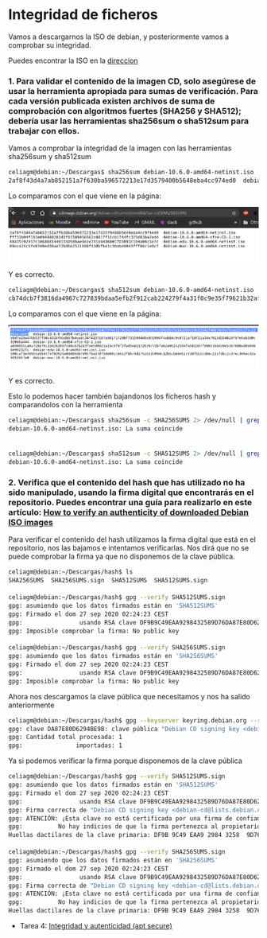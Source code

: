 # Integridad de ficheros

Vamos a descargarnos la ISO de debian, y posteriormente vamos a comprobar su integridad.

Puedes encontrar la ISO en la [direccion](https://cdimage.debian.org/debian-cd/current/amd64/iso-cd/)


### 1. Para validar el contenido de la imagen CD, solo asegúrese de usar la herramienta apropiada para sumas de verificación. Para cada versión publicada existen archivos de suma de comprobación con algoritmos fuertes (SHA256 y SHA512); debería usar las herramientas sha256sum o sha512sum para trabajar con ellos.

Vamos a comprobar la integridad de la imagen con las herramientas sha256sum y sha512sum

```sh
celiagm@debian:~/Descargas$ sha256sum debian-10.6.0-amd64-netinst.iso 
2af8f43d4a7ab852151a7f630ba596572213e17d3579400b5648eba4cc974ed0  debian-10.6.0-amd64-netinst.iso
```

Lo comparamos con el que viene en la página:

![sha256sum.png](https://github.com/CeliaGMqrz/integridad_firmas_autentificacion/blob/main/capturas/sha256sum.png)

Y es correcto.

```sh
celiagm@debian:~/Descargas$ sha512sum debian-10.6.0-amd64-netinst.iso 
cb74dcb7f3816da4967c727839bdaa5efb2f912cab224279f4a31f0c9e35f79621b32afe390195d5e142d66cedc03d42f48874eba76eae23d1fac22d618cb669  debian-10.6.0-amd64-netinst.iso
```
Lo comparamos con el que viene en la página:

![sha512.png](https://github.com/CeliaGMqrz/integridad_firmas_autentificacion/blob/main/capturas/sha512.png)

Y es correcto.

Esto lo podemos hacer también bajandonos los ficheros hash y comparandolos con la herramienta

```sh
celiagm@debian:~/Descargas$ sha256sum -c SHA256SUMS 2> /dev/null | grep debian-10.6.0-amd64-netinst.iso
debian-10.6.0-amd64-netinst.iso: La suma coincide


celiagm@debian:~/Descargas$ sha512sum -c SHA512SUMS 2> /dev/null | grep debian-10.6.0-amd64-netinst.iso
debian-10.6.0-amd64-netinst.iso: La suma coincide

```

### 2. Verifica que el contenido del hash que has utilizado no ha sido manipulado, usando la firma digital que encontrarás en el repositorio. Puedes encontrar una guía para realizarlo en este artículo: [How to verify an authenticity of downloaded Debian ISO images](https://linuxconfig.org/how-to-verify-an-authenticity-of-downloaded-debian-iso-images)


Para verificar el contenido del hash utilizamos la firma digital que está en el repositorio, nos las bajamos e intentamos verificarlas. Nos dirá que no se puede comprobar la firma ya que no disponemos de la clave pública.

```sh
celiagm@debian:~/Descargas/hash$ ls
SHA256SUMS  SHA256SUMS.sign  SHA512SUMS  SHA512SUMS.sign

celiagm@debian:~/Descargas/hash$ gpg --verify SHA512SUMS.sign 
gpg: asumiendo que los datos firmados están en 'SHA512SUMS'
gpg: Firmado el dom 27 sep 2020 02:24:23 CEST
gpg:                usando RSA clave DF9B9C49EAA9298432589D76DA87E80D6294BE9B
gpg: Imposible comprobar la firma: No public key

celiagm@debian:~/Descargas/hash$ gpg --verify SHA256SUMS.sign 
gpg: asumiendo que los datos firmados están en 'SHA256SUMS'
gpg: Firmado el dom 27 sep 2020 02:24:23 CEST
gpg:                usando RSA clave DF9B9C49EAA9298432589D76DA87E80D6294BE9B
gpg: Imposible comprobar la firma: No public key

```
Ahora nos descargamos la clave pública que necesitamos y nos ha salido anteriormente

```sh
celiagm@debian:~/Descargas/hash$ gpg --keyserver keyring.debian.org --recv 6294BE9B
gpg: clave DA87E80D6294BE9B: clave pública "Debian CD signing key <debian-cd@lists.debian.org>" importada
gpg: Cantidad total procesada: 1
gpg:               importadas: 1

```
Ya si podemos verificar la firma porque disponemos de la clave pública

```sh
celiagm@debian:~/Descargas/hash$ gpg --verify SHA512SUMS.sign 
gpg: asumiendo que los datos firmados están en 'SHA512SUMS'
gpg: Firmado el dom 27 sep 2020 02:24:23 CEST
gpg:                usando RSA clave DF9B9C49EAA9298432589D76DA87E80D6294BE9B
gpg: Firma correcta de "Debian CD signing key <debian-cd@lists.debian.org>" [desconocido]
gpg: ATENCIÓN: ¡Esta clave no está certificada por una firma de confianza!
gpg:          No hay indicios de que la firma pertenezca al propietario.
Huellas dactilares de la clave primaria: DF9B 9C49 EAA9 2984 3258  9D76 DA87 E80D 6294 BE9B

celiagm@debian:~/Descargas/hash$ gpg --verify SHA256SUMS.sign 
gpg: asumiendo que los datos firmados están en 'SHA256SUMS'
gpg: Firmado el dom 27 sep 2020 02:24:23 CEST
gpg:                usando RSA clave DF9B9C49EAA9298432589D76DA87E80D6294BE9B
gpg: Firma correcta de "Debian CD signing key <debian-cd@lists.debian.org>" [desconocido]
gpg: ATENCIÓN: ¡Esta clave no está certificada por una firma de confianza!
gpg:          No hay indicios de que la firma pertenezca al propietario.
Huellas dactilares de la clave primaria: DF9B 9C49 EAA9 2984 3258  9D76 DA87 E80D 6294 BE9B

```

* Tarea 4: [Integridad y autenticidad (apt secure)](https://github.com/CeliaGMqrz/integridad_firmas_autentificacion/blob/main/t4_aptsecure.md)
